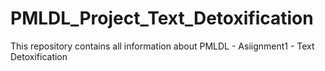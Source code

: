 # PMLDL_Project_Text_Detoxification
This repository contains all information about PMLDL - Asiignment1 -  Text Detoxification
